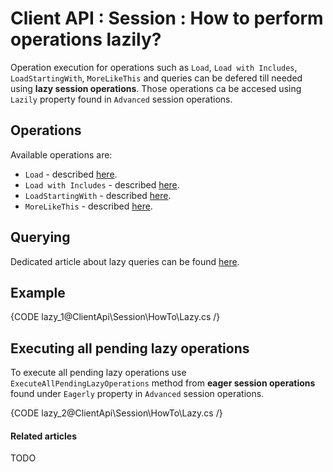 # Client API : Session : How to perform operations lazily?

Operation execution for operations such as `Load`, `Load with Includes`, `LoadStartingWith`, `MoreLikeThis` and queries can be defered till needed using **lazy session operations**. Those operations ca be accesed using `Lazily` property found in `Advanced` session operations.

## Operations

Available operations are:

- `Load` - described [here]().
- `Load with Includes` - described [here]().
- `LoadStartingWith` - described [here]().
- `MoreLikeThis` - described [here]().

## Querying

Dedicated article about lazy queries can be found [here]().

## Example

{CODE lazy_1@ClientApi\Session\HowTo\Lazy.cs /}

## Executing all pending lazy operations

To execute all pending lazy operations use `ExecuteAllPendingLazyOperations` method from **eager session operations** found under `Eagerly` property in `Advanced` session operations.

{CODE lazy_2@ClientApi\Session\HowTo\Lazy.cs /}

#### Related articles

TODO